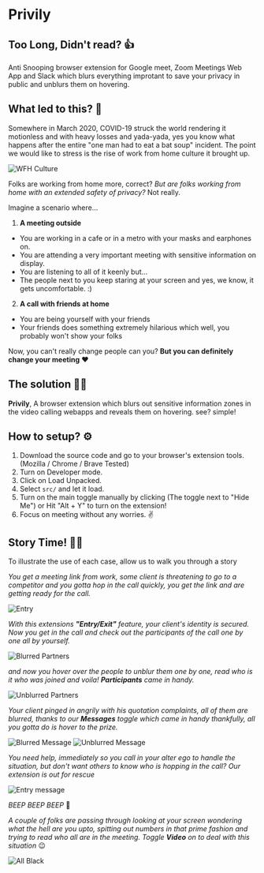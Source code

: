 # Privily

## Too Long, Didn't read? 👍
Anti Snooping browser extension for Google meet, Zoom Meetings Web App and Slack which blurs everything improtant to save your privacy in public and unblurs them on hovering.

## What led to this? 🤔
Somewhere in March 2020, COVID-19 struck the world rendering it motionless and with heavy losses and yada-yada, yes you know what happens after the entire "one man had to eat a bat soup" incident. The point we would like to stress is the rise of work from home culture it brought up.

![WFH Culture](screenshots/wfh.jpeg)

Folks are working from home more, correct?
*But are folks working from home with an extended safety of privacy?* Not really. 

Imagine a scenario where...
1. **A meeting outside**
- You are working in a cafe or in a metro with your masks and earphones on.
- You are attending a very important meeting with sensitive information on display.
- You are listening to all of it keenly but...
- The people next to you keep staring at your screen and yes, we know, it gets uncomfortable. :)

2. **A call with friends at home**
- You are being yourself with your friends 
- Your friends does something extremely hilarious which well, you probably won't show your folks

Now, you can't really change people can you? 
**But you can definitely change your meeting** ❤️

## The solution 👩‍🏫
**Privily**, A browser extension which blurs out sensitive information zones in the video calling webapps and reveals them on hovering. see? simple!

## How to setup? ⚙️
1. Download the source code and go to your browser's extension tools. (Mozilla / Chrome / Brave Tested)
2. Turn on Developer mode.
3. Click on Load Unpacked.
4. Select `src/` and let it load.
5. Turn on the main toggle manually by clicking (The toggle next to "Hide Me") or Hit "Alt + Y" to turn on the extension!
6. Focus on meeting without any worries. ✌️

## Story Time! 📖💤 
To illustrate the use of each case, allow us to walk you through a story

*You get a meeting link from work, some client is threatening to go to a competitor and you gotta hop in the call quickly, you get the link and are getting ready for the call.*

![Entry](screenshots/entry2.png)

*With this extensions **"Entry/Exit"** feature, your client's identity is secured. Now you get in the call and check out the participants of the call one by one all by yourself.*

![Blurred Partners](screenshots/blurPart.png)

*and now you hover over the people to unblur them one by one, read who is it who was joined and voila! **Participants** came in handy.*

![Unblurred Partners](screenshots/unblurPart.png)

*Your client pinged in angrily with his quotation complaints, all of them are blurred, thanks to our **Messages** toggle which came in handy thankfully, all you gotta do is hover to the prize.*

![Blurred Message](screenshots/blurMessage.png)
![Unblurred Message](screenshots/unblurMessage.png)

*You need help, immediately so you call in your alter ego to handle the situation, but don't want others to know who is hopping in the call? Our extension is out for rescue*

![Entry message](screenshots/entry.png)

*BEEP BEEP BEEP* 🚨


*A couple of folks are passing through looking at your screen wondering what the hell are you upto, spitting out numbers in that prime fashion and trying to read who all are in the meeting. Toggle **Video** on to deal with this situation* 😉

![All Black](screenshots/completeBlur.png)